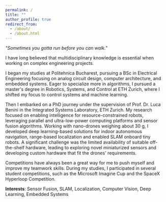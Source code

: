 ```yaml
---
permalink: /
title: ""
author_profile: true
redirect_from: 
  - /about/
  - /about.html
---
```


*"Sometimes you gotta run before you can walk."*

<!-- A data-driven personal website
====== -->
I have long believed that multidisciplinary knowledge is essential when working on complex engineering projects.

I began my studies at Politehnica Bucharest, pursuing a BSc in Electrical Engineering focusing on analog circuit design, computer architecture, and embedded systems. Eager to specialize more in algorithms, I pursued a master's degree in Robotics, Systems, and Control at ETH Zurich, where I shifted my focus to control systems and machine learning.

Then I embarked on a PhD journey under the supervision of Prof. Dr. Luca Benini in the Integrated Systems Laboratory, ETH Zurich.
My research focused on enabling intelligence for resource-constrained robots, leveraging parallel and ultra-low-power computing platforms and sensor fusion algorithms. Working with nano-drones weighing about 30 g, I developed deep learning-based solutions for indoor autonomous navigation, range-based localization and enabled SLAM onboard tiny robots. A significant challenge was the limited availability of suitable off-the-shelf hardware, leading to exploring novel miniaturized sensors and developing custom hardware that fit the drones' requirements. 

Competitions have always been a great way for me to push myself and improve my teamwork skills. During my studies, I participated in several student competitions, such as the Microsoft Imagine Cup and the SpaceX Hyperloop Competition.


**Interests**: Sensor Fusion, SLAM, Localization, Computer Vision, Deep Learning, Embedded Systems
